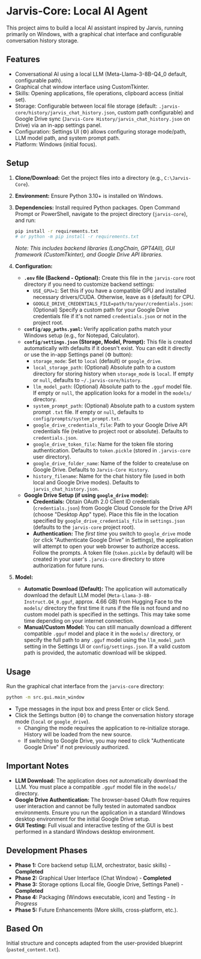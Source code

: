 # Jarvis-Core: Local AI Agent

This project aims to build a local AI assistant inspired by Jarvis, running primarily on Windows, with a graphical chat interface and configurable conversation history storage.

## Features

*   Conversational AI using a local LLM (Meta-Llama-3-8B-Q4_0 default, configurable path).
*   Graphical chat window interface using CustomTkinter.
*   Skills: Opening applications, file operations, clipboard access (initial set).
*   Storage: Configurable between local file storage (default: `.jarvis-core/history/jarvis_chat_history.json`, custom path configurable) and Google Drive sync (`Jarvis-Core History/jarvis_chat_history.json` on Drive) via an in-app settings panel.
*   Configuration: Settings UI (⚙️) allows configuring storage mode/path, LLM model path, and system prompt path.
*   Platform: Windows (initial focus).

## Setup

1.  **Clone/Download:** Get the project files into a directory (e.g., `C:\Jarvis-Core`).
2.  **Environment:** Ensure Python 3.10+ is installed on Windows.
3.  **Dependencies:** Install required Python packages. Open Command Prompt or PowerShell, navigate to the project directory (`jarvis-core`), and run:
    ```bash
    pip install -r requirements.txt
    # or python -m pip install -r requirements.txt
    ```
    *Note: This includes backend libraries (LangChain, GPT4All), GUI framework (CustomTkinter), and Google Drive API libraries.*

4.  **Configuration:**
    *   **`.env` file (Backend - Optional):** Create this file in the `jarvis-core` root directory if you need to customize backend settings:
        *   `USE_GPU=1`: Set this if you have a compatible GPU and installed necessary drivers/CUDA. Otherwise, leave as `0` (default) for CPU.
        *   `GOOGLE_DRIVE_CREDENTIALS_FILE=path/to/your/credentials.json`: (Optional) Specify a custom path for your Google Drive credentials file if it's not named `credentials.json` or not in the project root.
    *   **`config/app_paths.yaml`:** Verify application paths match your Windows setup (e.g., for Notepad, Calculator).
    *   **`config/settings.json` (Storage, Model, Prompt):** This file is created automatically with defaults if it doesn't exist. You can edit it directly or use the in-app Settings panel (⚙️ button):
        *   `storage_mode`: Set to `local` (default) or `google_drive`.
        *   `local_storage_path`: (Optional) Absolute path to a custom directory for storing history when `storage_mode` is `local`. If empty or `null`, defaults to `~/.jarvis-core/history`.
        *   `llm_model_path`: (Optional) Absolute path to the `.gguf` model file. If empty or `null`, the application looks for a model in the `models/` directory.
        *   `system_prompt_path`: (Optional) Absolute path to a custom system prompt `.txt` file. If empty or `null`, defaults to `config/prompts/system_prompt.txt`.
        *   `google_drive_credentials_file`: Path to your Google Drive API credentials file (relative to project root or absolute). Defaults to `credentials.json`.
        *   `google_drive_token_file`: Name for the token file storing authentication. Defaults to `token.pickle` (stored in `.jarvis-core` user directory).
        *   `google_drive_folder_name`: Name of the folder to create/use on Google Drive. Defaults to `Jarvis-Core History`.
        *   `history_filename`: Name for the chat history file (used in both local and Google Drive modes). Defaults to `jarvis_chat_history.json`.
    *   **Google Drive Setup (if using `google_drive` mode):**
        *   **Credentials:** Obtain OAuth 2.0 Client ID credentials (`credentials.json`) from Google Cloud Console for the Drive API (choose "Desktop App" type). Place this file in the location specified by `google_drive_credentials_file` in `settings.json` (defaults to the `jarvis-core` project root).
        *   **Authentication:** The *first time* you switch to `google_drive` mode (or click "Authenticate Google Drive" in Settings), the application will attempt to open your web browser to authorize access. Follow the prompts. A token file (`token.pickle` by default) will be created in your user's `.jarvis-core` directory to store authorization for future runs.
5.  **Model:**
    *   **Automatic Download (Default):** The application will automatically download the default LLM model (`Meta-Llama-3-8B-Instruct.Q4_0.gguf`, approx. 4.66 GB) from Hugging Face to the `models/` directory the first time it runs if the file is not found and no custom model path is specified in the settings. This may take some time depending on your internet connection.
    *   **Manual/Custom Model:** You can still manually download a different compatible `.gguf` model and place it in the `models/` directory, or specify the full path to any `.gguf` model using the `llm_model_path` setting in the Settings UI or `config/settings.json`. If a valid custom path is provided, the automatic download will be skipped.

## Usage

Run the graphical chat interface from the `jarvis-core` directory:

```bash
python -m src.gui.main_window
```

*   Type messages in the input box and press Enter or click Send.
*   Click the Settings button (⚙️) to change the conversation history storage mode (`local` or `google_drive`).
    *   Changing the mode requires the application to re-initialize storage. History will be loaded from the new source.
    *   If switching to Google Drive, you may need to click "Authenticate Google Drive" if not previously authorized.

## Important Notes

*   **LLM Download:** The application does *not* automatically download the LLM. You must place a compatible `.gguf` model file in the `models/` directory.
*   **Google Drive Authentication:** The browser-based OAuth flow requires user interaction and cannot be fully tested in automated sandbox environments. Ensure you run the application in a standard Windows desktop environment for the initial Google Drive setup.
*   **GUI Testing:** Full visual and interactive testing of the GUI is best performed in a standard Windows desktop environment.

## Development Phases

*   **Phase 1:** Core backend setup (LLM, orchestrator, basic skills) - **Completed**
*   **Phase 2:** Graphical User Interface (Chat Window) - **Completed**
*   **Phase 3:** Storage options (Local file, Google Drive, Settings Panel) - **Completed**
*   **Phase 4:** Packaging (Windows executable, icon) and Testing - *In Progress*
*   **Phase 5:** Future Enhancements (More skills, cross-platform, etc.).

## Based On

Initial structure and concepts adapted from the user-provided blueprint (`pasted_content.txt`).

